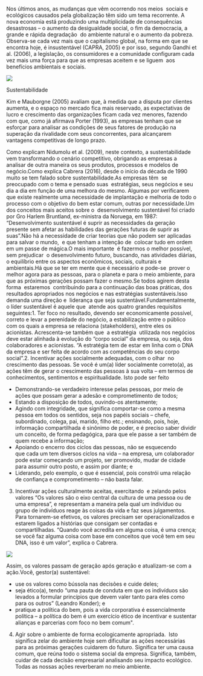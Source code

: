 Nos últimos anos, as mudanças que vêm ocorrendo nos meios  sociais e ecológicos causados pela globalização têm sido um tema recorrente. A nova economia está produzindo uma multiplicidade de consequências desastrosas – o aumento da desigualdade social, o fim da democracia, a grande e rápida degradação  do ambiente natural e o aumento da pobreza. Observa-se cada vez mais que o capitalismo global, na forma em que se encontra hoje, é insustentável (CAPRA, 2005) e por isso, segundo Gandhi et al. (2006), a legislação, os consumidores e a comunidade configuram cada vez mais uma força para que as empresas aceitem e se liguem  aos benefícios ambientais e sociais.

[![](https://img.uninove.br/static/0/0/0/0/0/0/0/2/3/4/8/234834/6429.jpg)](https://img.uninove.br/static/0/0/0/0/0/0/0/2/3/4/8/234834/6429.jpg)

Sustentabilidade

Kim e Mauborgne (2005) avaliam que, à medida que a disputa por clientes aumenta, e o espaço no mercado fica mais reservado, as expectativas de lucro e crescimento das organizações ficam cada vez menores, fazendo com que, como já afirmava Porter (1993), as empresas tenham que se esforçar para analisar as condições de seus fatores de produção na superação da rivalidade com seus concorrentes, para alcançarem vantagens competitivas de longo prazo.

Como explicam Nidumolu et al. (2009), neste contexto, a sustentabilidade vem transformando o cenário competitivo, obrigando as empresas a analisar de outra maneira os seus produtos, processos e modelos de negócio.Como explica Cabrera (2016), desde o início da década de 1990 muito se tem falado sobre sustentabilidade.As empresas têm  se preocupado com o tema e pensado suas  estratégias, seus negócios e seu dia a dia em função de uma melhora do mesmo. Algumas por verificarem que existe realmente uma necessidade de implantação e melhoria de todo o processo com o objetivo do bem estar comum, outras por necessidade.Um dos conceitos mais aceitos sobre o  desenvolvimento sustentável foi criado por Gro Harlem Bruntland, ex-ministra da Noruega, em 1987: “Desenvolvimento sustentável é suprir as necessidades da geração presente sem afetar as habilidades das gerações futuras de suprir as suas”.Não há a necessidade de criar teorias que não podem ser aplicadas para salvar o mundo,  e que tenham a intenção de  colocar tudo em ordem em um passe de mágica.O mais importante  é fazermos o melhor possível, sem prejudicar  o desenvolvimento futuro, buscando, nas atividades diárias, o equilíbrio entre os aspectos econômicos, sociais, culturais e ambientais.Há que se ter em mente que é necessário e pode-se  prover o melhor agora para as pessoas, para o planeta e para o meio ambiente, para que as próximas gerações possam fazer o mesmo.Se todos agirem desta forma  estaremos  contribuindo para a continuação das boas práticas, dos resultados apropriados nos negócios e nas estratégias sustentáveis.Isso demanda uma direção e  liderança que seja sustentável.Fundamentalmente, o líder sustentável é aquele que  atende aos quatro grandes requisitos seguintes:1. Ter foco no resultado, devendo ser economicamente possível, correto e levar a perenidade do negócio, a estabilização entre o público com os quais a empresa se relaciona (stakeholders), entre eles os acionistas. Acrescenta-se também que  a estratégia  utilizada nos negócios deve estar alinhada à evolução do “corpo social” da empresa, ou seja, dos colaboradores e acionistas. “A estratégia tem de estar em linha com o DNA da empresa e ser feita de acordo com as competências do seu corpo social”.2. Incentivar ações socialmente adequadas, com o olhar  no crescimento das pessoas. Se você é um(a) líder socialmente correto(a), as ações têm de gerar o crescimento das pessoas à sua volta – em termos de conhecimentos, sentimentos e espiritualidade. Isto pode ser feito

- Demonstrando-se verdadeiro interesse pelas pessoas, por meio de ações que possam gerar a adesão e comprometimento de todos;
- Estando a disposição de todos, ouvindo-os atentamente;
- Agindo com integridade, que significa comportar-se como a mesma pessoa em todos os sentidos, seja nos papéis sociais – chefe, subordinado, colega, pai, marido, filho etc.; ensinando, pois, hoje, informação compartilhada é sinônimo de poder, e é preciso saber dividir um conceito, de forma pedagógica, para que ele passe a ser também de quem recebe a informação;
- Apoiando o encerro dos ciclos das pessoas, não se esquecendo que cada um tem diversos ciclos na vida – na empresa, um colaborador pode estar começando um projeto, ser promovido, mudar de cidade para assumir outro posto, e assim por diante; e
- Liderando, pelo exemplo, o que é essencial, pois constrói uma relação de confiança e comprometimento – não basta falar.

3. Incentivar ações culturalmente aceitas, exercitando  e zelando pelos valores “Os valores são o eixo central da cultura de uma pessoa ou de uma empresa”, e representam a maneira pela qual um indivíduo ou grupo de indivíduos reage às coisas da vida e faz seus julgamentos. Para tornarem-se efetivos, os valores precisam ser operacionalizados e estarem ligados a histórias que consigam ser contadas e compartilhadas. “Quando você acredita em alguma coisa, é uma crença; se você faz alguma coisa com base em conceitos que você tem em seu DNA, isso é um valor”, explica o Cabrera. 

[![](https://img.uninove.br/static/0/0/0/0/0/0/0/3/4/4/5/344501/24029.jpg)](https://img.uninove.br/static/0/0/0/0/0/0/0/3/4/4/5/344501/24029.jpg)

Assim, os valores passam de geração após geração e atualizam-se com a ação.Você, gestor(a) sustentável:

- use os valores como bússola nas decisões e cuide deles;
- seja ético(a), tendo “uma pauta de conduta em que os indivíduos são levados a formular princípios que devem valer tanto para eles como para os outros” (Leandro Konder); e
- pratique a política do bem, pois a vida corporativa é essencialmente política – a política do bem é um exercício ético de incentivar e sustentar alianças e parcerias com foco no bem comum".

4. Agir sobre o ambiente de forma ecologicamente apropriada.  Isto significa zelar do ambiente hoje sem dificultar as ações necessárias para as próximas gerações cuidarem do futuro. Significa ter uma causa comum, que reúna todo o sistema social da empresa. Significa, também, cuidar de cada decisão empresarial analisando seu impacto ecológico. Todas as nossas ações reverberam no meio ambiente.